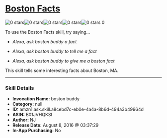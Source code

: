 # [Boston Facts](http://alexa.amazon.com/#skills/amzn1.ask.skill.a8cebd7c-eb0e-4a4a-8b6d-494a3b49964d)
![0 stars](../../images/ic_star_border_black_18dp_1x.png)![0 stars](../../images/ic_star_border_black_18dp_1x.png)![0 stars](../../images/ic_star_border_black_18dp_1x.png)![0 stars](../../images/ic_star_border_black_18dp_1x.png)![0 stars](../../images/ic_star_border_black_18dp_1x.png) 0

To use the Boston Facts skill, try saying...

* *Alexa, ask boston buddy a fact*

* *Alexa, ask boston buddy to tell me a fact*

* *Alexa, ask boston buddy to give me a boston fact*

This skill tells some interesting facts about Boston, MA.

***

### Skill Details

* **Invocation Name:** boston buddy
* **Category:** null
* **ID:** amzn1.ask.skill.a8cebd7c-eb0e-4a4a-8b6d-494a3b49964d
* **ASIN:** B01JVHQKSI
* **Author:** NJ
* **Release Date:** August 8, 2016 @ 03:37:29
* **In-App Purchasing:** No
